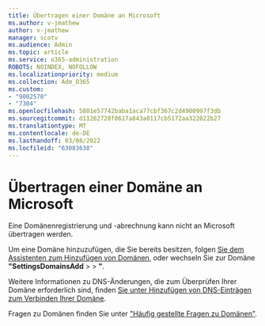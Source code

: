 ```yaml
---
title: Übertragen einer Domäne an Microsoft
ms.author: v-jmathew
author: v-jmathew
manager: scotv
ms.audience: Admin
ms.topic: article
ms.service: o365-administration
ROBOTS: NOINDEX, NOFOLLOW
ms.localizationpriority: medium
ms.collection: Adm_O365
ms.custom:
- "9002570"
- "7304"
ms.openlocfilehash: 5801e57742baba1aca77cbf367c2d4900997f3db
ms.sourcegitcommit: d11262728f0617a843a0117cb5172aa322022b27
ms.translationtype: MT
ms.contentlocale: de-DE
ms.lasthandoff: 03/08/2022
ms.locfileid: "63083638"
---
```

# <a name="transfer-a-domain-to-microsoft"></a>Übertragen einer Domäne an Microsoft

Eine Domänenregistrierung und -abrechnung kann nicht an Microsoft übertragen werden.

Um eine Domäne hinzuzufügen, die Sie bereits besitzen, folgen [Sie dem Assistenten zum Hinzufügen von Domänen](https://admin.microsoft.com/Adminportal/Domains/Wizard), oder wechseln Sie zur Domäne **"SettingsDomainsAdd** >  > **"**.

Weitere Informationen zu DNS-Änderungen, die zum Überprüfen Ihrer Domäne erforderlich sind, finden [Sie unter Hinzufügen von DNS-Einträgen zum Verbinden Ihrer Domäne](https://docs.microsoft.com/microsoft-365/admin/get-help-with-domains/create-dns-records-at-any-dns-hosting-provider).

Fragen zu Domänen finden Sie unter ["Häufig gestellte Fragen zu Domänen"](https://docs.microsoft.com/microsoft-365/admin/setup/domains-faq).

